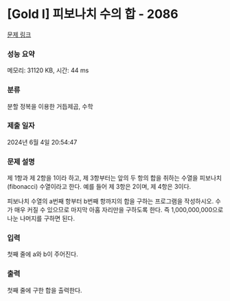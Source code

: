 # [Gold I] 피보나치 수의 합 - 2086 

[문제 링크](https://www.acmicpc.net/problem/2086) 

### 성능 요약

메모리: 31120 KB, 시간: 44 ms

### 분류

분할 정복을 이용한 거듭제곱, 수학

### 제출 일자

2024년 6월 4일 20:54:47

### 문제 설명

<p>제 1항과 제 2항을 1이라 하고, 제 3항부터는 앞의 두 항의 합을 취하는 수열을 피보나치(fibonacci) 수열이라고 한다. 예를 들어 제 3항은 2이며, 제 4항은 3이다.</p>

<p>피보나치 수열의 a번째 항부터 b번째 항까지의 합을 구하는 프로그램을 작성하시오. 수가 매우 커질 수 있으므로 마지막 아홉 자리만을 구하도록 한다. 즉 1,000,000,000으로 나눈 나머지를 구하면 된다.</p>

### 입력 

 <p>첫째 줄에 a와 b이 주어진다.</p>

### 출력 

 <p>첫째 줄에 구한 합을 출력한다.</p>

